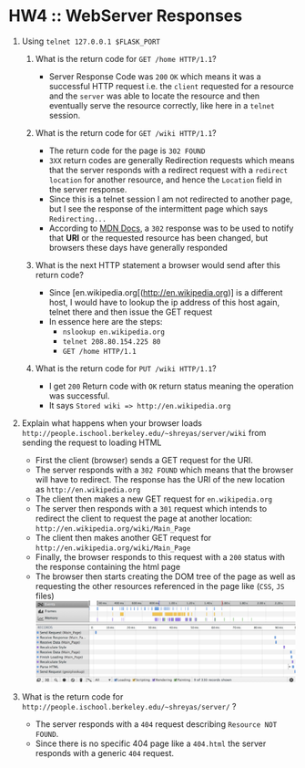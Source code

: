 HW4 :: WebServer Responses
===========================

1. Using `telnet 127.0.0.1 $FLASK_PORT`
    1. What is the return code for `GET /home HTTP/1.1`?
        - Server Response Code was `200` `OK` which means it was a successful HTTP request i.e. the `client` requested for a resource and the `server` was able to locate the resource and then eventually serve the resource correctly, like here in a `telnet` session.
        

    2. What is the return code for `GET /wiki HTTP/1.1`?
        - The return code for the page is `302 FOUND`
        - `3XX` return codes are generally Redirection requests which means that the server responds with a redirect request with a `redirect location` for another resource, and hence the `Location` field in the server response. 
        - Since this is a telnet session I am not redirected to another page, but I see the response of the intermittent page which says `Redirecting...`
        - According to [MDN Docs](https://developer.mozilla.org/en-US/docs/HTTP/Response_codes), a `302` response was to be used to notify that __URI__ or the requested resource has been changed, but browsers these days have generally responded 
    3. What is the next HTTP statement a browser would send after this return code?
        - Since [en.wikipedia.org[(http://en.wikipedia.org)] is a different host, I would have to lookup the ip address of this host again, telnet there and then issue the GET request
        - In essence here are the steps:
            - `nslookup en.wikipedia.org`
            - `telnet 208.80.154.225 80`
            - `GET /home HTTP/1.1`

    4. What is the return code for `PUT /wiki HTTP/1.1`?
        - I get `200` Return code with `OK` return status meaning the operation was successful.
        - It says `Stored wiki => http://en.wikipedia.org`

2. Explain what happens when your browser loads `http://people.ischool.berkeley.edu/~shreyas/server/wiki` from sending the request to loading HTML
    - First the client (browser) sends a GET request for the URI. 
    - The server responds with a `302 FOUND` which means that the browser will have to redirect. The response has the URI of the new location as `http://en.wikipedia.org`
    - The client then makes a new GET request for `en.wikipedia.org`
    - The server then responds with a `301` request which intends to redirect the client to request the page at another location: `http://en.wikipedia.org/wiki/Main_Page`
    - The client then makes another GET request for `http://en.wikipedia.org/wiki/Main_Page`
    - Finally, the browser responds to this request with a `200` status with the response containing the html page
    - The browser then starts creating the DOM tree of the page as well as requesting the other resources referenced in the page like (`CSS`, `JS` files)
![browser load](browserload.png)

3. What is the return code for `http://people.ischool.berkeley.edu/~shreyas/server/` ?
    - The server responds with a `404` request describing `Resource NOT FOUND`.
    - Since there is no specific 404 page like a `404.html` the server responds with a generic `404` request. 
